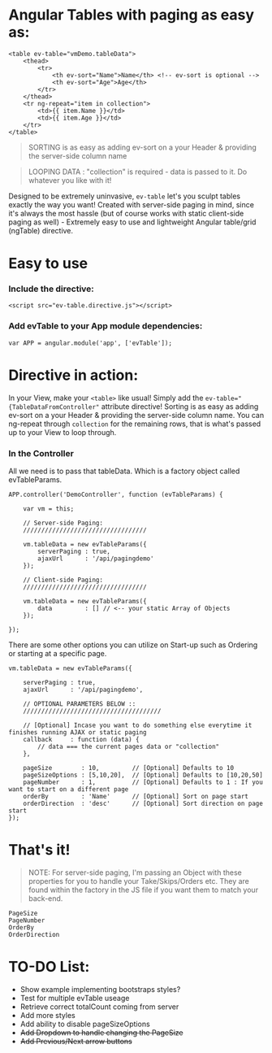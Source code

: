 # Angular Tables with paging as easy as:

    <table ev-table="vmDemo.tableData">
		<thead>
			<tr>
				<th ev-sort="Name">Name</th> <!-- ev-sort is optional -->
				<th ev-sort="Age">Age</th>
			</tr>
		</thead>  
		<tr ng-repeat="item in collection">
			<td>{{ item.Name }}</td>
			<td>{{ item.Age }}</td>
		</tr>
	</table>
	
> SORTING is as easy as adding ev-sort on a your Header & providing the server-side column name 

> LOOPING DATA : "collection" is required - data is passed to it. Do whatever you like with it!

Designed to be extremely uninvasive, `ev-table` let's you sculpt tables exactly the way you want!
Created with server-side paging in mind, since it's always the most hassle (but of course works with static client-side paging as well) - Extremely easy to use and lightweight Angular table/grid (ngTable) directive.

# Easy to use

### Include the directive:

`<script src="ev-table.directive.js"></script>`

### Add evTable to your App module dependencies:

`var APP = angular.module('app', ['evTable']);`


# Directive in action:

In your View, make your `<table>` like usual! Simply add the `ev-table="{TableDataFromController"` attribute directive!
Sorting is as easy as adding ev-sort on a your Header & providing the server-side column name. You can ng-repeat through `collection` for the remaining rows, that is what's passed up to your View to loop through.


    


### In the Controller

All we need is to pass that tableData. Which is a factory object called evTableParams.


    APP.controller('DemoController', function (evTableParams) {

		var vm = this;
		
		// Server-side Paging:
		//////////////////////////////////

		vm.tableData = new evTableParams({ 
			serverPaging : true,
			ajaxUrl      : '/api/pagingdemo'
		});

		// Client-side Paging:
		//////////////////////////////////
		
		vm.tableData = new evTableParams({ 
			data         : [] // <-- your static Array of Objects
		});

	});
		
There are some other options you can utilize on Start-up such as Ordering or starting at a specific page.

    vm.tableData = new evTableParams({ 

		serverPaging : true,
		ajaxUrl      : '/api/pagingdemo',

		// OPTIONAL PARAMETERS BELOW ::
		//////////////////////////////////////

		// [Optional] Incase you want to do something else everytime it finishes running AJAX or static paging
		callback     : function (data) { 
			// data === the current pages data or "collection"
		},

		pageSize 	    : 10,  	      // [Optional] Defaults to 10
		pageSizeOptions : [5,10,20],  // [Optional] Defaults to [10,20,50]
		pageNumber	    : 1,   	      // [Optional] Defaults to 1 : If you want to start on a different page
		orderBy         : 'Name'      // [Optional] Sort on page start
		orderDirection  : 'desc'      // [Optional] Sort direction on page start
	});
		

			
# That's it!

> NOTE: For server-side paging, I'm passing an Object with these properties for you to handle your Take/Skips/Orders etc. They are found within the factory in the JS file if you want them to match your back-end.

	PageSize 
	PageNumber 
	OrderBy 
	OrderDirection


# TO-DO List:

* Show example implementing bootstraps styles?
* Test for multiple evTable useage
* Retrieve correct totalCount coming from server
* Add more styles
* Add ability to disable pageSizeOptions
* ~~Add Dropdown to handle changing the PageSize~~
* ~~Add Previous/Next arrow buttons~~
